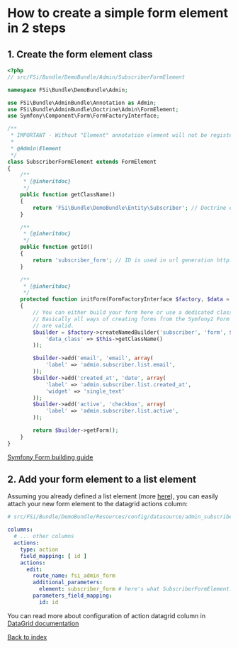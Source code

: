 # How to create a simple form element in 2 steps

## 1. Create the form element class

```php
<?php
// src/FSi/Bundle/DemoBundle/Admin/SubscriberFormElement

namespace FSi\Bundle\DemoBundle\Admin;

use FSi\Bundle\AdminBundle\Annotation as Admin;
use FSi\Bundle\AdminBundle\Doctrine\Admin\FormElement;
use Symfony\Component\Form\FormFactoryInterface;

/**
 * IMPORTANT - Without "Element" annotation element will not be registered in admin elements manager!
 *
 * @Admin\Element
 */
class SubscriberFormElement extends FormElement
{
    /**
     * {@inheritdoc}
     */
    public function getClassName()
    {
        return 'FSi\Bundle\DemoBundle\Entity\Subscriber'; // Doctrine entity's class name
    }

    /**
     * {@inheritdoc}
     */
    public function getId()
    {
        return 'subscriber_form'; // ID is used in url generation http://domain.com/admin/form/{id}
    }

    /**
     * {@inheritdoc}
     */
    protected function initForm(FormFactoryInterface $factory, $data = null)
    {
        // You can either build your form here or use a dedicated class.
        // Basically all ways of creating forms from the Symfony2 Form component
        // are valid.
        $builder = $factory->createNamedBuilder('subscriber', 'form', $data, array(
            'data_class' => $this->getClassName()
        ));

        $builder->add('email', 'email', array(
            'label' => 'admin.subscriber.list.email',
        ));
        $builder->add('created_at', 'date', array(
            'label' => 'admin.subscriber.list.created_at',
            'widget' => 'single_text'
        ));
        $builder->add('active', 'checkbox', array(
            'label' => 'admin.subscriber.list.active',
        ));

        return $builder->getForm();
    }
}
```

[Symfony Form building guide](http://symfony.com/doc/current/book/forms.html#building-the-form)

## 2. Add your form element to a list element

Assuming you already defined a list element (more [here](admin_element_list.md)),
you can easily attach your new form element to the datagrid actions column:

```yaml
# src/FSi/Bundle/DemoBundle/Resources/config/datasource/admin_subscribers.yml

columns:
  # ... other columns
  actions:
    type: action
    field_mapping: [ id ]
    actions:
      edit:
        route_name: fsi_admin_form
        additional_parameters:
          element: subscriber_form # here's what SubscriberFormElement::getId() returns
        parameters_field_mapping:
          id: id
```

You can read more about configuration of action datagrid column in [DataGrid documentation](https://github.com/fsi-open/datagrid-bundle/blob/master/Resources/docs/columns/action.md)

[Back to index](index.md)
